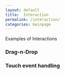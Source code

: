```yaml
---
layout: default
title:  Interaction
permalink: /interaction/
categories: mainpage
---
```

Examples of Interactions

### Drag-n-Drop

### Touch event handling
